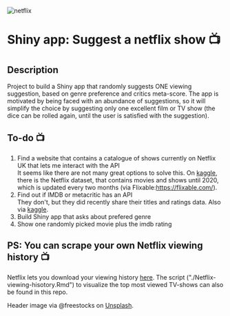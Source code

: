![netflix](https://images.unsplash.com/photo-1522869635100-9f4c5e86aa37?ixlib=rb-1.2.1&ixid=eyJhcHBfaWQiOjEyMDd9&auto=format&fit=crop&w=1050&q=80)  

# Shiny app: Suggest a netflix show :tv:

## Description
Project to build a Shiny app that randomly suggests ONE viewing suggestion, based on genre preference and critics meta-score. The app is motivated by being faced with an abundance of suggestions, so it will simplify the choice by suggesting only one excellent film or TV show (the dice can be rolled again, until the user is satisfied with the suggestion).  

## To-do :tv:

1. Find a website that contains a catalogue of shows currently on Netflix UK that lets me interact with the API  
It seems like there are not many great options to solve this. On [kaggle](https://www.kaggle.com/shivamb/netflix-shows), there is the Netflix dataset, that contains movies and shows until 2020, which is updated every two months (via Flixable:https://flixable.com/).  
2. Find out if IMDB or metacritic has an API  
They don't, but they did recently share their titles and ratings data. Also via [kaggle](https://www.kaggle.com/ashirwadsangwan/imdb-dataset).  
3. Build Shiny app that asks about prefered genre  
4. Show one randomly picked movie plus the imdb rating

## PS: You can scrape your own Netflix viewing history :tv:

Netflix lets you download your viewing history [here](https://www.netflix.com/ViewingActivity). The script ("./Netflix-viewing-hisotory.Rmd") to visualize the top most viewed TV-shows can also be found in this repo.  

Header image via @freestocks on [Unsplash](https://unsplash.com/photos/11SgH7U6TmI).
